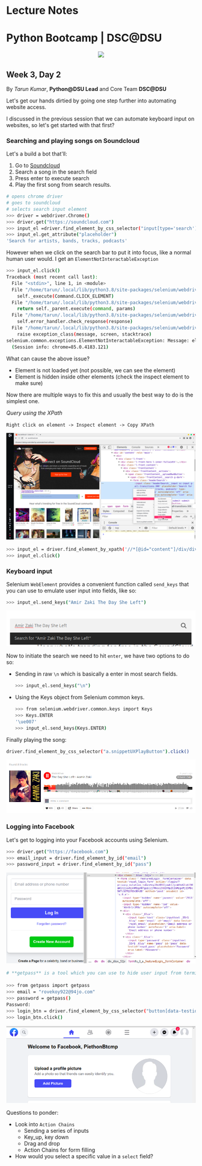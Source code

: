 # Lecture Notes

# Python Bootcamp | DSC@DSU

<p align="center"><img src="../../banner.jpg"></img></p>

## Week 3, Day 2

By _Tarun Kumar_, **Python@DSU Lead** and Core Team **DSC@DSU**

Let's get our hands dirtied by going one step further into automating website access.

I discussed in the previous session that we can automate keyboard input on websites, so let's get started with that first?

### Searching and playing songs on Soundcloud

Let's a build a bot that'll:

1. Go to [Soundcloud](http://soundcloud.com)
2. Search a song in the search field
3. Press enter to execute search
4. Play the first song from search results.

```bash
# opens chrome driver
# goes to soundcloud
# selects search input element
>>> driver = webdriver.Chrome()
>>> driver.get("https://soundcloud.com")
>>> input_el =driver.find_element_by_css_selector("input[type='search']")
>>> input_el.get_attribute("placeholder")
'Search for artists, bands, tracks, podcasts'
```

However when we click on the search bar to put it into focus, like a normal human user would. I get an `ElementNotInteractableException`

```bash
>>> input_el.click()
Traceback (most recent call last):
  File "<stdin>", line 1, in <module>
  File "/home/tarun/.local/lib/python3.8/site-packages/selenium/webdriver/remote/webelement.py", line 80, in click
    self._execute(Command.CLICK_ELEMENT)
  File "/home/tarun/.local/lib/python3.8/site-packages/selenium/webdriver/remote/webelement.py", line 633, in _execute
    return self._parent.execute(command, params)
  File "/home/tarun/.local/lib/python3.8/site-packages/selenium/webdriver/remote/webdriver.py", line 321, in execute
    self.error_handler.check_response(response)
  File "/home/tarun/.local/lib/python3.8/site-packages/selenium/webdriver/remote/errorhandler.py", line 242, in check_response
    raise exception_class(message, screen, stacktrace)
selenium.common.exceptions.ElementNotInteractableException: Message: element not interactable
  (Session info: chrome=85.0.4183.121)
```

What can cause the above issue?

- Element is not loaded yet (not possible, we can see the element)
- Element is hidden inside other elements (check the inspect element to make sure)

Now there are multiple ways to fix this and usually the best way to do is the simplest one.

_Query using the XPath_

`Right click on element -> Inspect element -> Copy XPath`

![Lecture%20Notes%208078ffb6e5f84399b2d64c93984199b4/Untitled.png](Lecture%20Notes%208078ffb6e5f84399b2d64c93984199b4/Untitled.png)

```bash
>>> input_el = driver.find_element_by_xpath('//*[@id="content"]/div/div/div[2]/div/div[1]/span/span/form/input')
>>> input_el.click()
```

### Keyboard input

Selenium `WebElement` provides a convenient function called `send_keys` that you can use to emulate user input into fields, like so:

```bash
>>> input_el.send_keys("Amir Zaki The Day She Left")
```

![Lecture%20Notes%208078ffb6e5f84399b2d64c93984199b4/Untitled%201.png](Lecture%20Notes%208078ffb6e5f84399b2d64c93984199b4/Untitled%201.png)

Now to initiate the search we need to hit `enter`, we have two options to do so:

- Sending in raw `\n` which is basically a enter in most search fields.

  ```bash
  >>> input_el.send_keys("\n")
  ```

- Using the Keys object from Selenium common keys.

  ```bash
  >>> from selenium.webdriver.common.keys import Keys
  >>> Keys.ENTER
  '\ue007'
  >>> input_el.send_keys(Keys.ENTER)
  ```

Finally playing the song:

```bash
driver.find_element_by_css_selector("a.snippetUXPlayButton").click()
```

![Lecture%20Notes%208078ffb6e5f84399b2d64c93984199b4/Untitled%202.png](Lecture%20Notes%208078ffb6e5f84399b2d64c93984199b4/Untitled%202.png)

### Logging into Facebook

Let's get to logging into your Facebook accounts using Selenium.

```bash
>>> driver.get("https://facebook.com")
>>> email_input = driver.find_element_by_id("email")
>>> password_input = driver.find_element_by_id("pass")
```

![Lecture%20Notes%208078ffb6e5f84399b2d64c93984199b4/Untitled%203.png](Lecture%20Notes%208078ffb6e5f84399b2d64c93984199b4/Untitled%203.png)

```bash
# **getpass** is a tool which you can use to hide user input from terminal stdout

>>> from getpass import getpass
>>> email = "rovekoy922@94jo.com"
>>> password = getpass()
Password:
>>> login_btn = driver.find_element_by_css_selector("button[data-testid='royal_login_button']")
>>> login_btn.click()
```

![Lecture%20Notes%208078ffb6e5f84399b2d64c93984199b4/Untitled%204.png](Lecture%20Notes%208078ffb6e5f84399b2d64c93984199b4/Untitled%204.png)

Questions to ponder:

- Look into `Action Chains`
  - Sending a series of inputs
  - Key_up, key down
  - Drag and drop
  - Action Chains for form filling
- How would you select a specific value in a `select` field?
